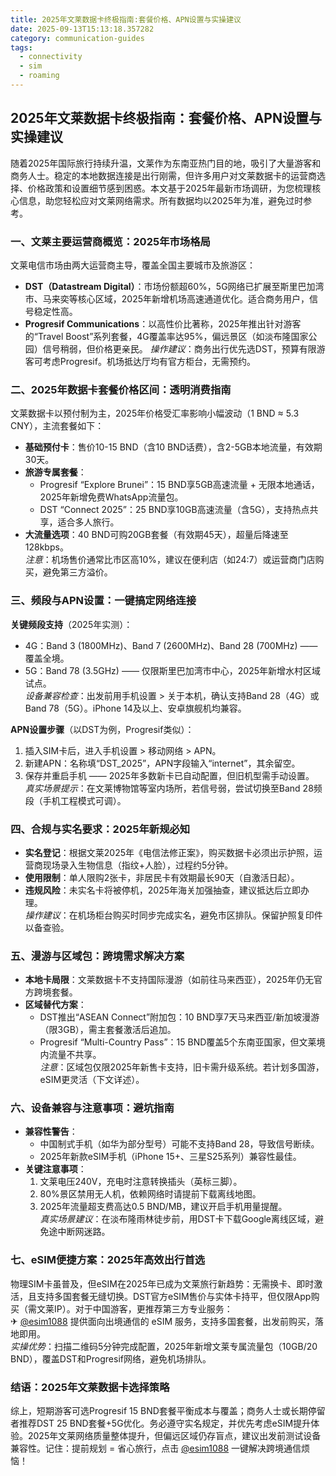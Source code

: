 ```yaml
---
title: 2025年文莱数据卡终极指南:套餐价格、APN设置与实操建议
date: 2025-09-13T15:13:18.357282
category: communication-guides
tags:
  - connectivity
  - sim
  - roaming
---
```


## 2025年文莱数据卡终极指南：套餐价格、APN设置与实操建议

随着2025年国际旅行持续升温，文莱作为东南亚热门目的地，吸引了大量游客和商务人士。稳定的本地数据连接是出行刚需，但许多用户对文莱数据卡的运营商选择、价格政策和设置细节感到困惑。本文基于2025年最新市场调研，为您梳理核心信息，助您轻松应对文莱网络需求。所有数据均以2025年为准，避免过时参考。

### 一、文莱主要运营商概览：2025年市场格局
文莱电信市场由两大运营商主导，覆盖全国主要城市及旅游区：
- **DST（Datastream Digital）**：市场份额超60%，5G网络已扩展至斯里巴加湾市、马来奕等核心区域，2025年新增机场高速通道优化。适合商务用户，信号稳定性高。
- **Progresif Communications**：以高性价比著称，2025年推出针对游客的“Travel Boost”系列套餐，4G覆盖率达95%，偏远景区（如淡布隆国家公园）信号稍弱，但价格更亲民。
*操作建议*：商务出行优先选DST，预算有限游客可考虑Progresif。机场抵达厅均有官方柜台，无需预约。

### 二、2025年数据卡套餐价格区间：透明消费指南
文莱数据卡以预付制为主，2025年价格受汇率影响小幅波动（1 BND ≈ 5.3 CNY），主流套餐如下：
- **基础预付卡**：售价10-15 BND（含10 BND话费），含2-5GB本地流量，有效期30天。
- **旅游专属套餐**：  
  - Progresif “Explore Brunei”：15 BND享5GB高速流量 + 无限本地通话，2025年新增免费WhatsApp流量包。  
  - DST “Connect 2025”：25 BND享10GB高速流量（含5G），支持热点共享，适合多人旅行。  
- **大流量选项**：40 BND可购20GB套餐（有效期45天），超量后降速至128kbps。  
*注意*：机场售价通常比市区高10%，建议在便利店（如24:7）或运营商门店购买，避免第三方溢价。

### 三、频段与APN设置：一键搞定网络连接
**关键频段支持**（2025年实测）：  
- 4G：Band 3 (1800MHz)、Band 7 (2600MHz)、Band 28 (700MHz) —— 覆盖全境。  
- 5G：Band 78 (3.5GHz) —— 仅限斯里巴加湾市中心，2025年新增水村区域试点。  
*设备兼容检查*：出发前用手机设置 > 关于本机，确认支持Band 28（4G）或Band 78（5G）。iPhone 14及以上、安卓旗舰机均兼容。  

**APN设置步骤**（以DST为例，Progresif类似）：  
1. 插入SIM卡后，进入手机设置 > 移动网络 > APN。  
2. 新建APN：名称填“DST_2025”，APN字段输入“internet”，其余留空。  
3. 保存并重启手机 —— 2025年多数新卡已自动配置，但旧机型需手动设置。  
*真实场景提示*：在文莱博物馆等室内场所，若信号弱，尝试切换至Band 28频段（手机工程模式可调）。

### 四、合规与实名要求：2025年新规必知
- **实名登记**：根据文莱2025年《电信法修正案》，购买数据卡必须出示护照，运营商现场录入生物信息（指纹+人脸），过程约5分钟。  
- **使用限制**：单人限购2张卡，非居民卡有效期最长90天（自激活日起）。  
- **违规风险**：未实名卡将被停机，2025年海关加强抽查，建议抵达后立即办理。  
*操作建议*：在机场柜台购买时同步完成实名，避免市区排队。保留护照复印件以备查验。

### 五、漫游与区域包：跨境需求解决方案
- **本地卡局限**：文莱数据卡不支持国际漫游（如前往马来西亚），2025年仍无官方跨境套餐。  
- **区域替代方案**：  
  - DST推出“ASEAN Connect”附加包：10 BND享7天马来西亚/新加坡漫游（限3GB），需主套餐激活后追加。  
  - Progresif “Multi-Country Pass”：15 BND覆盖5个东南亚国家，但文莱境内流量不共享。  
*注意*：区域包仅限2025年新售卡支持，旧卡需升级系统。若计划多国游，eSIM更灵活（下文详述）。

### 六、设备兼容与注意事项：避坑指南
- **兼容性警告**：  
  - 中国制式手机（如华为部分型号）可能不支持Band 28，导致信号断续。  
  - 2025年新款eSIM手机（iPhone 15+、三星S25系列）兼容性最佳。  
- **关键注意事项**：  
  1. 文莱电压240V，充电时注意转换插头（英标三脚）。  
  2. 80%景区禁用无人机，依赖网络时请提前下载离线地图。  
  3. 2025年流量超支费高达0.5 BND/MB，建议开启手机用量提醒。  
*真实场景建议*：在淡布隆雨林徒步前，用DST卡下载Google离线区域，避免途中断网迷路。

### 七、eSIM便捷方案：2025年高效出行首选
物理SIM卡虽普及，但eSIM在2025年已成为文莱旅行新趋势：无需换卡、即时激活，且支持多国套餐无缝切换。DST官方eSIM售价与实体卡持平，但仅限App购买（需文莱IP）。对于中国游客，更推荐第三方专业服务：  
✈ [@esim1088](https://t.me/s/esim1088) 提供面向出境通信的 eSIM 服务，支持多国套餐，出发前购买，落地即用。  
*实操优势*：扫描二维码5分钟完成配置，2025年新增文莱专属流量包（10GB/20 BND），覆盖DST和Progresif网络，避免机场排队。

### 结语：2025年文莱数据卡选择策略
综上，短期游客可选Progresif 15 BND套餐平衡成本与覆盖；商务人士或长期停留者推荐DST 25 BND套餐+5G优化。务必遵守实名规定，并优先考虑eSIM提升体验。2025年文莱网络质量整体提升，但偏远区域仍存盲点，建议出发前测试设备兼容性。记住：提前规划 = 省心旅行，点击 [@esim1088](https://t.me/s/esim1088) 一键解决跨境通信烦恼！